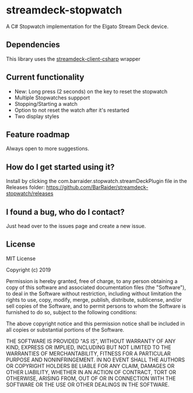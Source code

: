 # streamdeck-stopwatch
A C# Stopwatch implementation for the Elgato Stream Deck device.

## Dependencies
This library uses the [streamdeck-client-csharp](https://github.com/TyrenDe/streamdeck-client-csharp) wrapper

## Current functionality
- New: Long press (2 seconds) on the key to reset the stopwatch
- Multiple Stopwatches suppport
- Stopping/Starting a watch
- Option to not reset the watch after it's restarted
- Two display styles

## Feature roadmap
Always open to more suggestions.

## How do I get started using it?
Install by clicking the com.barraider.stopwatch.streamDeckPlugin file in the Releases folder:
https://github.com/BarRaider/streamdeck-stopwatch/releases

## I found a bug, who do I contact?
Just head over to the issues page and create a new issue.

## License
MIT License

Copyright (c) 2019

Permission is hereby granted, free of charge, to any person obtaining a copy of this software and associated documentation files (the "Software"), to deal in the Software without restriction, including without limitation the rights to use, copy, modify, merge, publish, distribute, sublicense, and/or sell copies of the Software, and to permit persons to whom the Software is furnished to do so, subject to the following conditions:

The above copyright notice and this permission notice shall be included in all copies or substantial portions of the Software.

THE SOFTWARE IS PROVIDED "AS IS", WITHOUT WARRANTY OF ANY KIND, EXPRESS OR IMPLIED, INCLUDING BUT NOT LIMITED TO THE WARRANTIES OF MERCHANTABILITY, FITNESS FOR A PARTICULAR PURPOSE AND NONINFRINGEMENT. IN NO EVENT SHALL THE AUTHORS OR COPYRIGHT HOLDERS BE LIABLE FOR ANY CLAIM, DAMAGES OR OTHER LIABILITY, WHETHER IN AN ACTION OF CONTRACT, TORT OR OTHERWISE, ARISING FROM, OUT OF OR IN CONNECTION WITH THE SOFTWARE OR THE USE OR OTHER DEALINGS IN THE SOFTWARE.